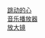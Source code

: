 [跳动的心](https://houzhikai.github.io/play/heart/heart.html)<br>
[音乐播放器](https://houzhikai.github.io/play/Music/index.html)<br>
[放大镜](https://houzhikai.github.io/play/bigger/bigger.html)
